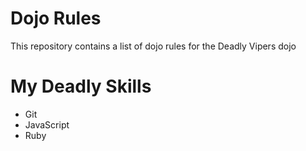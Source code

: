 Dojo Rules
==========

This repository contains a list of dojo rules for the Deadly Vipers dojo

My Deadly Skills
================
* Git
* JavaScript
* Ruby
